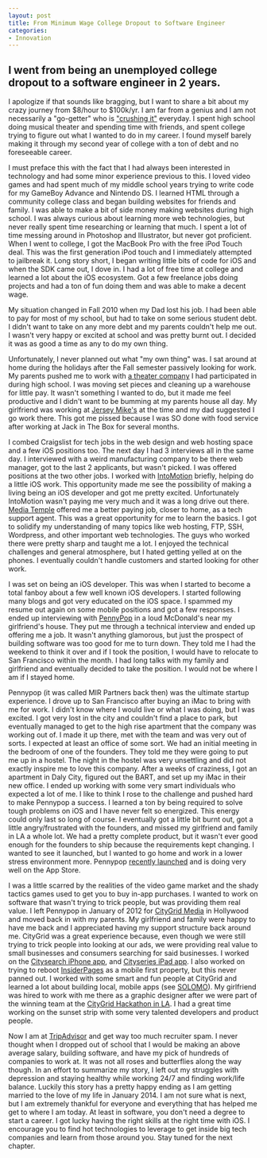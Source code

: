 ```yaml
---
layout: post
title: From Minimum Wage College Dropout to Software Engineer
categories:
- Innovation
---
```


I went from being an unemployed college dropout to a software engineer in 2 years.
--------
I apologize if that sounds like bragging, but I want to share a bit about my crazy journey from $8/hour to $100k/yr.  I am far from a genius and I am not necessarily a "go-getter" who is ["crushing it"](http://crushitbook.com/ "crush it book") everyday.  I spent high school doing musical theater and spending time with friends, and spent college trying to figure out what I wanted to do in my career.  I found myself barely making it through my second year of college with a ton of debt and no foreseeable career.

I must preface this with the fact that I had always been interested in technology and had some minor experience previous to this.  I loved video games and had spent much of my middle school years trying to write code for my GameBoy Advance and Nintendo DS.  I learned HTML through a community college class and began building websites for friends and family.  I was able to make a bit of side money making websites during high school.  I was always curious about learning more web technologies, but never really spent time researching or learning that much.  I spent a lot of time messing around in Photoshop and Illustrator, but never got proficient.  When I went to college, I got the MacBook Pro with the free iPod Touch deal.  This was the first generation iPod touch and I immediately attempted to jailbreak it.  Long story short, I began writing little bits of code for iOS and when the SDK came out, I dove in.  I had a lot of free time at college and learned a lot about the iOS ecosystem.  Got a few freelance jobs doing projects and had a ton of fun doing them and was able to make a decent wage.  

My situation changed in Fall 2010 when my Dad lost his job.  I had been able to pay for most of my school, but had to take on some serious student debt.  I didn't want to take on any more debt and my parents couldn't help me out.  I wasn't very happy or excited at school and was pretty burnt out.  I decided it was as good a time as any to do my own thing.

Unfortunately, I never planned out what "my own thing" was.  I sat around at home during the holidays after the Fall semester passively looking for work.  My parents pushed me to work with [a theater company](http://encoreentertainers.org) I had participated in during high school.  I was moving set pieces and cleaning up a warehouse for little pay.  It wasn't something I wanted to do, but it made me feel productive and I didn't want to be bumming at my parents house all day.  My girlfriend  was working at [Jersey Mike's](http://jerseymikes.com) at the time and my dad suggested I go work there.  This got me pissed because I was SO done with food service after working at Jack in The Box for several months.  

I combed Craigslist for tech jobs in the web design and web hosting space and a few iOS positions too.  The next day I had 3 interviews all in the same day.  I interviewed with a weird manufacturing company to be there web manager, got to the last 2 applicants, but wasn't picked.  I was offered positions at the two other jobs.  I worked with [IntoMotion](http://intomotion.com) briefly, helping do a little iOS work.  This opportunity made me see the possibility of making a living being an iOS developer and got me pretty excited.  Unfortunately IntoMotion wasn't paying me very much and it was a long drive out there.  [Media Temple](http://mediatemple.net) offered me a better paying job, closer to home, as a tech support agent.  This was a great opportunity for me to learn the basics.  I got to solidify my understanding of many topics like web hosting, FTP, SSH, Wordpress, and other important web technologies.  The guys who worked there were pretty sharp and taught me a lot.  I enjoyed the technical challenges and general atmosphere, but I hated getting yelled at on the phones.  I eventually couldn't handle customers and started looking for other work.

I was set on being an iOS developer.  This was when I started to become a total fanboy about a few well known iOS developers.  I started following many blogs and got very educated on the iOS space.  I spammed my resume out again on some mobile positions and got a few responses.  I ended up interviewing with [PennyPop](http://pennypop.com) in a loud McDonald's near my girlfriend's house.  They put me through a technical interview and ended up offering me a job.  It wasn't anything glamorous, but just the prospect of building software was too good for me to turn down.  They told me I had the weekend to think it over and if I took the position, I would have to relocate to San Francisco within the month.  I had long talks with my family and girlfriend and eventually decided to take the position.  I would not be where I am if I stayed home.

Pennypop (it was called MIR Partners back then) was the ultimate startup experience.  I drove up to San Francisco after buying an iMac to bring with me for work.  I didn't know where I would live or what I was doing, but I was excited.  I got very lost in the city and couldn't find a place to park, but eventually managed to get to the high rise apartment that the company was working out of. I made it up there, met with the team and was very out of sorts.  I expected at least an office of some sort.  We had an initial meeting in the bedroom of one of the founders.  They told me they were going to put me up in a hostel.  The night in the hostel was very unsettling and did not exactly inspire me to love this company.  After a weeks of craziness, I got an apartment in Daly City, figured out the BART, and set up my iMac in their new office.  I ended up working with some very smart individuals who expected a lot of me.  I like to think I rose to the challenge and pushed hard to make Pennypop a success.  I learned a ton by being required to solve tough problems on iOS and I have never felt so energized.  This energy could only last so long of course.  I eventually got a little bit burnt out, got a little angry/frustrated with the founders, and missed my girlfriend and family in LA a whole lot.  We had a pretty complete product, but it wasn't ever good enough for the founders to ship because the requirements kept changing.  I wanted to see it launched, but I wanted to go home and work in a lower stress environment more.  Pennypop [recently launched](https://itunes.apple.com/us/app/battle-camp/id569929985?mt=8) and is doing very well on the App Store.  

I was a little scarred by the realities of the video game market and the shady tactics games used to get you to buy in-app purchases.  I wanted to work on software that wasn't trying to trick people, but was providing them real value.  I left Pennypop in January of 2012 for [CityGrid Media](http://citygrid.com) in Hollywood and moved back in with my parents.  My girlfriend and family were happy to have me back and I appreciated having my support structure back around me.  CityGrid was a great experience because, even though we were still trying to trick people into looking at our ads, we were providing real value to small businesses and consumers searching for said businesses.  I worked on the [Citysearch iPhone app](http://https://itunes.apple.com/us/app/citysearch/id298458698?mt=8), and [Cityseries iPad app](https://itunes.apple.com/us/app/cityseries/id364900044?mt=8). I also worked on trying to reboot [InsiderPages](http://insiderpages.com) as a mobile first property, but this never panned out.  I worked with some smart and fun people at CityGrid and learned a lot about building local, mobile apps (see [SOLOMO](http://mashable.com/2013/04/30/solomo/)).  My girlfriend was hired to work with me there as a graphic designer after we were part of the winning team at the [CityGrid Hackathon in LA](http://www.citygridmedia.com/developer/blog/citygrid-hackathon-los-angeles-is-a-wrap/).  I had a great time working on the sunset strip with some very talented developers and product people.

Now I am at [TripAdvisor](http://tripadvisor.com) and get way too much recruiter spam.  I never thought when I dropped out of school that I would be making an above average salary, building software, and have my pick of hundreds of companies to work at.  It was not all roses and butterflies along the way though.  In an effort to summarize my story, I left out my struggles with depression and staying healthy while working 24/7 and finding work/life balance.  Luckily this story has a pretty happy ending as I am getting married to the love of my life in January 2014.  I am not sure what is next, but I am extremely thankful for everyone and everything that has helped me get to where I am today.  At least in software, you don't need a degree to start a career.  I got lucky having the right skills at the right time with iOS.  I encourage you to find hot technologies to leverage to get inside big tech companies and learn from those around you.  Stay tuned for the next chapter.
